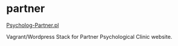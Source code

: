 # partner
[Psycholog-Partner.pl](http://psycholog-partner.pl)

Vagrant/Wordpress Stack for Partner Psychological Clinic website.
